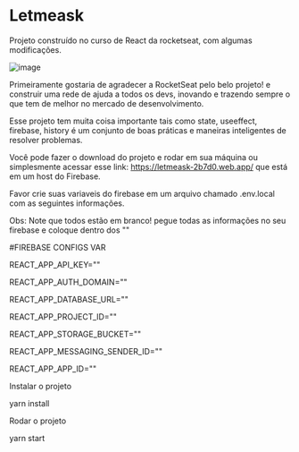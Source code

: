 # Letmeask
Projeto construído no curso de React da rocketseat, com algumas modificações.

![image](https://user-images.githubusercontent.com/103513547/163397682-f4f31f88-ff76-4e61-8bb2-84c1aa61b61a.png)

Primeiramente gostaria de agradecer a RocketSeat pelo belo projeto! e construir uma rede de ajuda a todos os devs, inovando e trazendo sempre o que tem de melhor no mercado de desenvolvimento. 

Esse projeto tem muita coisa importante tais como state, useeffect, firebase, history é um conjunto de boas práticas e maneiras inteligentes de resolver problemas.

Você pode fazer o download do projeto e rodar em sua máquina ou simplesmente acessar esse link:  https://letmeask-2b7d0.web.app/ que está em um host do Firebase.



Favor crie suas variaveis do firebase em um arquivo chamado .env.local com as seguintes informações.

Obs: Note que todos estão em branco! pegue todas as informações no seu firebase e coloque dentro dos ""

#FIREBASE CONFIGS VAR

REACT_APP_API_KEY=""

REACT_APP_AUTH_DOMAIN=""

REACT_APP_DATABASE_URL=""

REACT_APP_PROJECT_ID=""

REACT_APP_STORAGE_BUCKET=""

REACT_APP_MESSAGING_SENDER_ID=""

REACT_APP_APP_ID="" 



Instalar o projeto 

yarn install

Rodar o projeto 

yarn start

